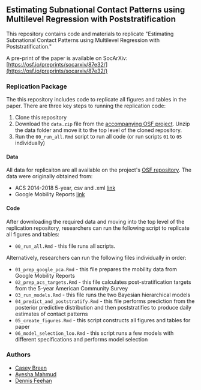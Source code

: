 ## Estimating Subnational Contact Patterns using Multilevel Regression with Poststratification

This repository contains code and materials to replicate "Estimating Subnational Contact Patterns using Multilevel Regression with Poststratification."

A pre-print of the paper is available on SocArXiv: [https://osf.io/preprints/socarxiv/87e32/](https://osf.io/preprints/socarxiv/87e32/) 


### Replication Package

The this repository includes code to replicate all figures and tables in the paper. There are three key steps to running the replication code: 

1. Clone this repository
2. Download the `data.zip` file from the [accompanying OSF project](https://osf.io/aecwn/). Unzip the data folder and move it to the top level of the cloned repository. 
3. Run the `00_run_all.Rmd` script to run all code (or run scripts `01` to `05` individually)


#### Data 

All data for replicaiton are all available on the project's [OSF  repository](https://osf.io/aecwn/). The data were originally obtained from: 

- ACS 2014-2018 5-year, csv and .xml [link](https://usa.ipums.org/usa/)
- Google Mobility Reports [link](https://www.google.com/covid19/mobility/)

#### Code 

After downloading the required data and moving into the top level of the replication repository, researchers can run the following script to replicate all figures and tables: 

- `00_run_all.Rmd` - this file runs all scripts. 

Alternatively, researchers can run the following files individually in order: 

- `01_prep_google_pca.Rmd` - this file prepares the mobility data from Google Mobility Reports
- `02_prep_acs_targets.Rmd` - this file calculates post-stratification targets from the 5-year American Community Survey 
- `03_run_models.Rmd` - this file runs the two Bayesian hierarchical models 
- `04_predict_and_poststratify.Rmd` - this file performs prediction from the posterior predictive distribution and then poststratifies to produce daily estimates of contact patterns 
- `05_create_figures.Rmd` - this script constructs all figures and tables for paper 
- `06_model_selection_loo.Rmd` - this script runs a few models with different specifications and performs model selection  

### Authors

- [Casey Breen](caseybreen.com)
- [Ayesha Mahmud](https://ayeshamahmud.github.io/)
- [Dennis Feehan](https://dennisfeehan.org/)

